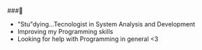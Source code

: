 ###👋
-  "Stu"dying...Tecnologist in System Analysis and Development
-  Improving my Programming skills
-  Looking for help with Programming in general <3

<!--
**Rafaelder/Rafaelder** is a ✨ _special_ ✨ repository because its `README.md` (this file) appears on your GitHub profile.

Here are some ideas to get you started:
- 👯 I’m looking to collaborate on ...

-->

